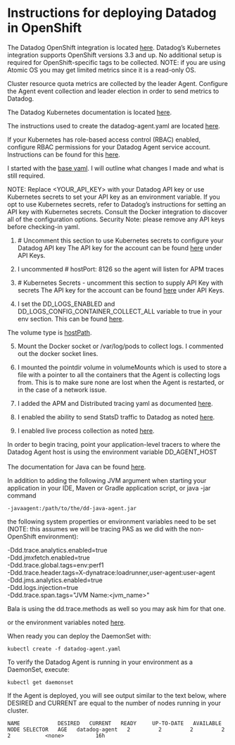 # Instructions for deploying Datadog in OpenShift

The Datadog OpenShift integration is located [here](https://docs.datadoghq.com/integrations/openshift/).  Datadog’s Kubernetes integration supports OpenShift versions 3.3 and up. No additional setup is required for OpenShift-specific tags to be collected.  NOTE:  if you are 
using Atomic OS you may get limited metrics since it is a read-only OS.

Cluster resource quota metrics are collected by the leader Agent. Configure the Agent event collection and leader election in order to send metrics to Datadog.

The Datadog Kubernetes documentation is located [here](https://docs.datadoghq.com/agent/kubernetes/).
 
The instructions used to create the datadog-agent.yaml are located [here](https://docs.datadoghq.com/agent/kubernetes/daemonset_setup/?tab=dockersocket).

If your Kubernetes has role-based access control (RBAC) enabled, configure RBAC permissions for your Datadog Agent service account.  Instructions can be found for this [here](https://docs.datadoghq.com/agent/kubernetes/daemonset_setup/?tab=dockersocket#configure-rbac-permissions).

I started with the [base yaml](https://docs.datadoghq.com/agent/kubernetes/daemonset_setup/?tab=dockersocket#create-manifest).  I will outline what changes I made and what is still required.

NOTE: Replace <YOUR_API_KEY> with your Datadog API key or use Kubernetes secrets to set your API key as an environment variable. If you opt to use Kubernetes secrets, refer to Datadog’s instructions for setting an API key with Kubernetes secrets. Consult the Docker integration to discover all of the configuration options.
Security Note: please remove any API keys before checking-in yaml.

1) \# Uncomment this section to use Kubernetes secrets to configure your Datadog API key  The API key for the account can
 be found [here](https://app.datadoghq.com/account/settings#api) under API Keys.
 
2) I uncommented \# hostPort: 8126 so the agent will listen for APM traces

3) \# Kubernetes Secrets - uncomment this section to supply API Key with secrets  The API key for the account can
 be found [here](https://app.datadoghq.com/account/settings#api) under API Keys.
 
4) I set the DD_LOGS_ENABLED and DD_LOGS_CONFIG_CONTAINER_COLLECT_ALL variable to true in your env section.  This can be
 found [here](https://docs.datadoghq.com/agent/kubernetes/daemonset_setup/?tab=dockersocket#log-collection).
 
 The volume type is [hostPath](https://kubernetes.io/docs/concepts/storage/volumes/#hostpath).
 
5) Mount the Docker socket or /var/log/pods to collect logs.  I commented out the docker socket lines.

6) I mounted the pointdir volume in volumeMounts which is used to store a file with a pointer to all the containers that the Agent is collecting logs from. This is to make sure none are lost when the Agent is restarted, or in the case of a network issue.

7) I added the APM and Distributed tracing yaml as documented [here](https://docs.datadoghq.com/agent/kubernetes/daemonset_setup/?tab=dockersocket#apm-and-distributed-tracing).

8) I enabled the ability to send StatsD traffic to Datadog as noted [here](https://docs.datadoghq.com/agent/kubernetes/daemonset_setup/?tab=dockersocket#dogstatsd).

9) I enabled live process collection as noted [here](https://docs.datadoghq.com/graphing/infrastructure/process/?tab=kubernetes#installation).

In order to begin tracing, point your application-level tracers to where the Datadog Agent host is using the environment variable DD_AGENT_HOST      
<br>The documentation for Java can be found [here](https://docs.datadoghq.com/tracing/setup/java/#installation-and-getting-started).  

In addition to adding the following JVM argument when starting your application in your IDE, Maven or Gradle application script, or java -jar command

`-javaagent:/path/to/the/dd-java-agent.jar`

the following system properties or environment variables need to be set (NOTE: this assumes we will be tracing PAS as we did
with the non-OpenShift environment):

-Ddd.trace.analytics.enabled=true   
-Ddd.jmxfetch.enabled=true  
-Ddd.trace.global.tags=env:perf1   
-Ddd.trace.header.tags=X-dynatrace:loadrunner,user-agent:user-agent   
-Ddd.jms.analytics.enabled=true  
-Ddd.logs.injection=true  
-Ddd.trace.span.tags="JVM Name:<jvm_name>"

Bala is using the dd.trace.methods as well so you may ask him for that one.

or the environment variables noted [here](https://docs.datadoghq.com/tracing/setup/java/#configuration).

When ready you can deploy the DaemonSet with:

`kubectl create -f datadog-agent.yaml`

To verify the Datadog Agent is running in your environment as a DaemonSet, execute:

`kubectl get daemonset`

If the Agent is deployed, you will see output similar to the text below, where DESIRED and CURRENT are equal to the number of nodes running in your cluster.

`NAME            DESIRED   CURRENT   READY     UP-TO-DATE   AVAILABLE   NODE SELECTOR   AGE  
 datadog-agent   2         2         2         2            2           <none>          16h`
